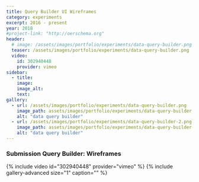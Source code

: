 ```yaml
---
title: Query Builder UI Wireframes
category: experiments
excerpt: 2016 - present
year: 2018
#project-link: "http://oerschema.org"
header:
  # image: /assets/images/portfolio/experiments/data-query-builder.png
  teaser: /assets/images/portfolio/experiments/data-query-builder.png
  video:
    id: 302940448
    provider: vimeo
sidebar:
  - title:
    image:
    image_alt:
    text:
gallery:
  - url: /assets/images/portfolio/experiments/data-query-builder.png
    image_path: assets/images/portfolio/experiments/data-query-builder.png
    alt: "data query builder"
  - url: /assets/images/portfolio/experiments/data-query-builder-2.png
    image_path: assets/images/portfolio/experiments/data-query-builder-2.png
    alt: "data query builder"
---
```

### Submission Query Builder: Wireframes
{% include video id="302940448" provider="vimeo" %}
{% include gallery-advanced size="1" caption="" %}
